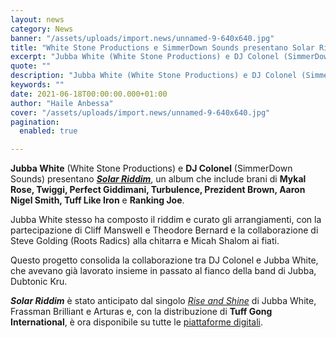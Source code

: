 ```yaml
---
layout: news
category: News
banner: "/assets/uploads/import.news/unnamed-9-640x640.jpg"
title: "White Stone Productions e SimmerDown Sounds presentano Solar Riddim"
excerpt: "Jubba White (White Stone Productions) e DJ Colonel (SimmerDown Sounds) presentano Solar Riddim, un album che include brani di Mykal Rose, Twiggi, Perfect Giddimani, Turbulence, Prezident Brown, Aaron Nigel Smith, Tuff Like Iron e Ranking Joe. Jubba White stesso ha composto il riddim e curato gli arrangiamenti, con la partecipazione di Cliff Manswell e Theodore Bernard e la collaborazione di Steve Golding [&hellip"
quote: ""
description: "Jubba White (White Stone Productions) e DJ Colonel (SimmerDown Sounds) presentano Solar Riddim, un album che include brani di Mykal Rose, Twiggi, Perfect Giddimani, Turbulence, Prezident Brown, Aaron Nigel Smith, Tuff Like Iron e Ranking Joe. Jubba White stesso ha composto il riddim e curato gli arrangiamenti, con la partecipazione di Cliff Manswell e Theodore Bernard e la collaborazione di Steve Golding [&hellip"
keywords: ""
date: 2021-06-18T00:00:00.000+01:00
author: "Haile Anbessa"
cover: "/assets/uploads/import.news/unnamed-9-640x640.jpg"
pagination:
  enabled: true

---
```


**Jubba White** (White Stone Productions) e **DJ Colonel** (SimmerDown Sounds) presentano [_**Solar Riddim**_](https://runitagency.us3.list-manage.com/track/click?u=d1ce25b5e360c3df7324cc026&id=6dd9e34737&e=b28fcd7e48), un album che include brani di **Mykal Rose, Twiggi, Perfect Giddimani, Turbulence, Prezident Brown, Aaron Nigel Smith, Tuff Like Iron** e **Ranking Joe**.

Jubba White stesso ha composto il riddim e curato gli arrangiamenti, con la partecipazione di Cliff Manswell e Theodore Bernard e la collaborazione di Steve Golding (Roots Radics) alla chitarra e Micah Shalom ai fiati.

Questo progetto consolida la collaborazione tra DJ Colonel e Jubba White, che avevano già lavorato insieme in passato al fianco della band di Jubba, Dubtonic Kru.

_**Solar Riddim**_ è stato anticipato dal singolo [_Rise and Shine_](https://runitagency.us3.list-manage.com/track/click?u=d1ce25b5e360c3df7324cc026&id=bd14c199e3&e=b28fcd7e48) di Jubba White, Frassman Brilliant e Arturas e, con la distribuzione di **Tuff Gong International**, è ora disponibile su tutte le [piattaforme digitali](https://runitagency.us3.list-manage.com/track/click?u=d1ce25b5e360c3df7324cc026&id=f494c355c5&e=b28fcd7e48).